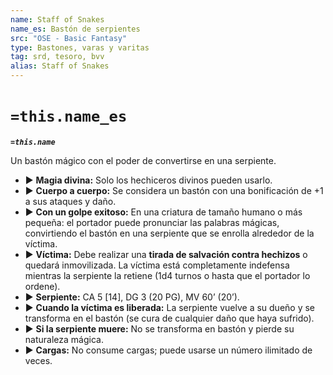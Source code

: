 ```yaml
---
name: Staff of Snakes
name_es: Bastón de serpientes
src: "OSE - Basic Fantasy"
type: Bastones, varas y varitas
tag: srd, tesoro, bvv
alias: Staff of Snakes
---
```

# `=this.name_es` 

**_`=this.name`_**

Un bastón mágico con el poder de convertirse en una serpiente. 
- ▶ **Magia divina:** Solo los hechiceros divinos pueden usarlo. 
- ▶ **Cuerpo a cuerpo:** Se considera un bastón con una bonificación de +1 a sus ataques y daño. 
- ▶ **Con un golpe exitoso:** En una criatura de tamaño humano o más pequeña: el portador puede pronunciar las palabras mágicas, convirtiendo el bastón en una serpiente que se enrolla alrededor de la víctima. 
- ▶ **Víctima:** Debe realizar una **tirada de salvación contra hechizos** o quedará inmovilizada. La víctima está completamente indefensa mientras la serpiente la retiene (1d4 turnos o hasta que el portador lo ordene). 
- ▶ **Serpiente:** CA 5 [14], DG 3 (20 PG), MV 60’ (20’). 
- ▶ **Cuando la víctima es liberada:** La serpiente vuelve a su dueño y se transforma en el bastón (se cura de cualquier daño que haya sufrido). 
- ▶ **Si la serpiente muere:** No se transforma en bastón y pierde su naturaleza mágica. 
- ▶ **Cargas:** No consume cargas; puede usarse un número ilimitado de veces.

